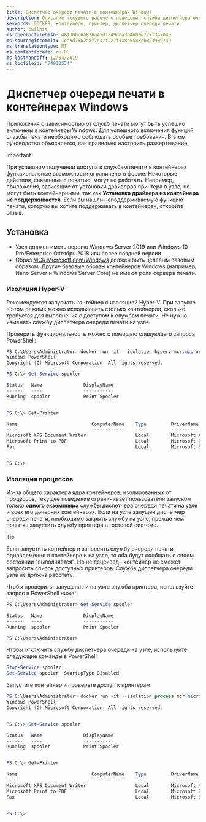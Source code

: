 ```yaml
---
title: Диспетчер очереди печати в контейнерах Windows
description: Описание текущего рабочего поведения службы диспетчера очереди печати в контейнерах Windows
keywords: DOCKER, контейнеры, принтер, диспетчер очереди печати
author: cwilhit
ms.openlocfilehash: 48130bc6a826a45dfa49d0a3b4600d227f34704e
ms.sourcegitcommit: 1ca9d7562a877c47f227f1a8e6583cb024909749
ms.translationtype: MT
ms.contentlocale: ru-RU
ms.lasthandoff: 12/04/2019
ms.locfileid: "74910534"
---
```

# <a name="print-spooler-in-windows-containers"></a>Диспетчер очереди печати в контейнерах Windows

Приложения с зависимостью от служб печати могут быть успешно включены в контейнеры Windows. Для успешного включения функций службы печати необходимо соблюдать особые требования. В этом руководство объясняется, как правильно настроить развертывание.

> [!IMPORTANT]
> При успешном получении доступа к службам печати в контейнерах функциональные возможности ограничены в форме. Некоторые действия, связанные с печатью, могут не работать. Например, приложения, зависящие от установки драйверов принтера в узле, не могут быть контейнерными, так как **Установка драйвера из контейнера не поддерживается**. Если вы нашли неподдерживаемую функцию печати, которую вы хотите поддерживать в контейнерах, откройте отзыв.

## <a name="setup"></a>Установка

* Узел должен иметь версию Windows Server 2019 или Windows 10 Pro/Enterprise Октябрь 2018 или более поздней версии.
* Образ [MCR.Microsoft.com/Windows](https://hub.docker.com/_/microsoft-windowsfamily-windows) должен быть целевым базовым образом. Другие базовые образы контейнеров Windows (например, Nano Server и Windows Server Core) не имеют роли сервера печати.

### <a name="hyper-v-isolation"></a>Изоляция Hyper-V

Рекомендуется запускать контейнер с изоляцией Hyper-V. При запуске в этом режиме можно использовать столько контейнеров, сколько требуется для выполнения с доступом к службам печати. Не нужно изменять службу диспетчера очереди печати на узле.

Проверить функциональность можно с помощью следующего запроса PowerShell:

```PowerShell
PS C:\Users\Administrator> docker run -it --isolation hyperv mcr.microsoft.com/windows:1809 powershell.exe
Windows PowerShell
Copyright (C) Microsoft Corporation. All rights reserved.

PS C:\> Get-Service spooler

Status   Name               DisplayName
------   ----               -----------
Running  spooler            Print Spooler


PS C:\> Get-Printer

Name                           ComputerName    Type         DriverName                PortName        Shared   Published
----                           ------------    ----         ----------                --------        ------   --------
Microsoft XPS Document Writer                  Local        Microsoft XPS Document... PORTPROMPT:     False    False
Microsoft Print to PDF                         Local        Microsoft Print To PDF    PORTPROMPT:     False    False
Fax                                            Local        Microsoft Shared Fax D... SHRFAX:         False    False


PS C:\>
```

### <a name="process-isolation"></a>Изоляция процессов

Из-за общего характера ядра контейнеров, изолированных от процессов, текущее поведение ограничивает пользователя запуском только **одного экземпляра** службы диспетчера очереди печати на узле и всех его дочерних контейнерах. Если на узле запущен диспетчер очереди печати, необходимо закрыть службу на узле, прежде чем попытке запустить службу принтера в гостевой системе.

> [!TIP]
> Если запустить контейнер и запросить службу очереди печати одновременно в контейнере и на узле, то оба будут сообщать о своем состоянии "выполняется". Но не децеивед--контейнер не сможет запросить список доступных принтеров. Служба диспетчера очереди узла не должна работать. 

Чтобы проверить, запущена ли на узле служба принтера, используйте запрос в PowerShell ниже:

```PowerShell
PS C:\Users\Administrator> Get-Service spooler

Status   Name               DisplayName
------   ----               -----------
Running  spooler            Print Spooler

PS C:\Users\Administrator>
```

Чтобы отключить службу диспетчера очереди на узле, используйте следующие команды в PowerShell:

```PowerShell
Stop-Service spooler
Set-Service spooler -StartupType Disabled
```

Запустите контейнер и проверьте доступ к принтерам.

```PowerShell
PS C:\Users\Administrator> docker run -it --isolation process mcr.microsoft.com/windows:1809 powershell.exe
Windows PowerShell
Copyright (C) Microsoft Corporation. All rights reserved.


PS C:\> Get-Service spooler

Status   Name               DisplayName
------   ----               -----------
Running  spooler            Print Spooler


PS C:\> Get-Printer

Name                           ComputerName    Type         DriverName                PortName        Shared   Published
----                           ------------    ----         ----------                --------        ------   --------
Microsoft XPS Document Writer                  Local        Microsoft XPS Document... PORTPROMPT:     False    False
Microsoft Print to PDF                         Local        Microsoft Print To PDF    PORTPROMPT:     False    False
Fax                                            Local        Microsoft Shared Fax D... SHRFAX:         False    False


PS C:\>
```